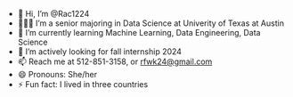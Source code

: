 - 👋 Hi, I’m @Rac1224
- 👩🏻‍🎓 I’m a senior majoring in Data Science at Univerity of Texas at Austin
- 🌱 I’m currently learning Machine Learning, Data Engineering, Data Science
- 💞️ I’m actively looking for fall internship 2024
- 📫 Reach me at 512-851-3158, or rfwk24@gmail.com
- 😄 Pronouns: She/her
- ⚡ Fun fact: I lived in three countries 

<!---
Rac1224/Rac1224 is a ✨ special ✨ repository because its `README.md` (this file) appears on your GitHub profile.
You can click the Preview link to take a look at your changes.
--->
